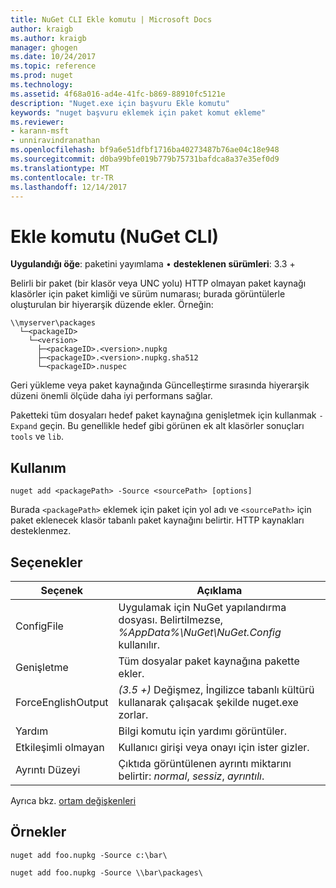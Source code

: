 ```yaml
---
title: NuGet CLI Ekle komutu | Microsoft Docs
author: kraigb
ms.author: kraigb
manager: ghogen
ms.date: 10/24/2017
ms.topic: reference
ms.prod: nuget
ms.technology: 
ms.assetid: 4f68a016-ad4e-41fc-b869-88910fc5121e
description: "Nuget.exe için başvuru Ekle komutu"
keywords: "nuget başvuru eklemek için paket komut ekleme"
ms.reviewer:
- karann-msft
- unniravindranathan
ms.openlocfilehash: bf9a6e51dfbf1716ba40273487b76ae04c18e948
ms.sourcegitcommit: d0ba99bfe019b779b75731bafdca8a37e35ef0d9
ms.translationtype: MT
ms.contentlocale: tr-TR
ms.lasthandoff: 12/14/2017
---
```

# <a name="add-command-nuget-cli"></a>Ekle komutu (NuGet CLI)

**Uygulandığı öğe**: paketini yayımlama &bullet; **desteklenen sürümleri**: 3.3 +

Belirli bir paket (bir klasör veya UNC yolu) HTTP olmayan paket kaynağı klasörler için paket kimliği ve sürüm numarası; burada görüntülerle oluşturulan bir hiyerarşik düzende ekler. Örneğin:

    \\myserver\packages
      └─<packageID>
        └─<version>
          ├─<packageID>.<version>.nupkg
          ├─<packageID>.<version>.nupkg.sha512
          └─<packageID>.nuspec

Geri yükleme veya paket kaynağında Güncelleştirme sırasında hiyerarşik düzeni önemli ölçüde daha iyi performans sağlar.

Paketteki tüm dosyaları hedef paket kaynağına genişletmek için kullanmak `-Expand` geçin. Bu genellikle hedef gibi görünen ek alt klasörler sonuçları `tools` ve `lib`.

## <a name="usage"></a>Kullanım

```
nuget add <packagePath> -Source <sourcePath> [options]
```

Burada `<packagePath>` eklemek için paket için yol adı ve `<sourcePath>` için paket eklenecek klasör tabanlı paket kaynağını belirtir. HTTP kaynakları desteklenmez.

## <a name="options"></a>Seçenekler

| Seçenek | Açıklama |
| --- | --- |
| ConfigFile | Uygulamak için NuGet yapılandırma dosyası. Belirtilmezse, *%AppData%\NuGet\NuGet.Config* kullanılır.| 
| Genişletme | Tüm dosyalar paket kaynağına pakette ekler. |
| ForceEnglishOutput | *(3.5 +)*  Değişmez, İngilizce tabanlı kültürü kullanarak çalışacak şekilde nuget.exe zorlar. |
| Yardım | Bilgi komutu için yardımı görüntüler. |
| Etkileşimli olmayan | Kullanıcı girişi veya onayı için ister gizler. |
| Ayrıntı Düzeyi | Çıktıda görüntülenen ayrıntı miktarını belirtir: *normal*, *sessiz*, *ayrıntılı*. |

Ayrıca bkz. [ortam değişkenleri](cli-ref-environment-variables.md)

## <a name="examples"></a>Örnekler

```
nuget add foo.nupkg -Source c:\bar\

nuget add foo.nupkg -Source \\bar\packages\
```
